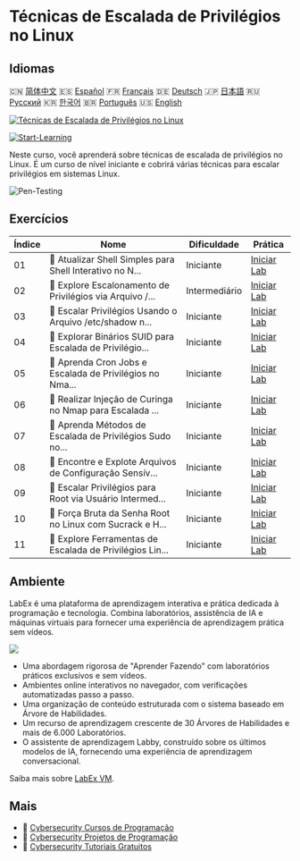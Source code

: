 # Técnicas de Escalada de Privilégios no Linux

## Idiomas

🇨🇳 [简体中文](README_zh.md) 🇪🇸 [Español](README_es.md) 🇫🇷 [Français](README_fr.md) 🇩🇪 [Deutsch](README_de.md) 🇯🇵 [日本語](README_ja.md) 🇷🇺 [Русский](README_ru.md) 🇰🇷 [한국어](README_ko.md) 🇧🇷 [Português](README_pt.md) 🇺🇸 [English](README.md) 

[![Técnicas de Escalada de Privilégios no Linux](https://cover-creator.labex.io/privilege-escalation-techniques-on-linux.png?lang=pt)](https://labex.io/pt/courses/privilege-escalation-techniques-on-linux)

[![Start-Learning](https://img.shields.io/badge/Start-Learning-whitesmoke?style=for-the-badge)](https://labex.io/pt/courses/privilege-escalation-techniques-on-linux)

Neste curso, você aprenderá sobre técnicas de escalada de privilégios no Linux. É um curso de nível iniciante e cobrirá várias técnicas para escalar privilégios em sistemas Linux.

![Pen-Testing](https://img.shields.io/badge/Pen-Testing-whitesmoke?style=for-the-badge&logo=pen-testing)


## Exercícios

|   Índice | Nome                                                      | Dificuldade   | Prática                                                                                                                                                 |
|----------|-----------------------------------------------------------|---------------|---------------------------------------------------------------------------------------------------------------------------------------------------------|
|       01 | 📖  Atualizar Shell Simples para Shell Interativo no N... | Iniciante     | <a target='_blank' href='https://labex.io/pt/tutorials/upgrade-simple-shell-to-interactive-shell-in-nmap-416148'>Iniciar Lab</a>                        |
|       02 | 📖  Explore Escalonamento de Privilégios via Arquivo /... | Intermediário | <a target='_blank' href='https://labex.io/pt/tutorials/explore-privilege-escalation-via-etc-passwd-file-in-nmap-416141'>Iniciar Lab</a>                 |
|       03 | 📖  Escalar Privilégios Usando o Arquivo /etc/shadow n... | Iniciante     | <a target='_blank' href='https://labex.io/pt/tutorials/escalate-privileges-using-etc-shadow-file-in-linux-416142'>Iniciar Lab</a>                       |
|       04 | 📖  Explorar Binários SUID para Escalada de Privilégio... | Iniciante     | <a target='_blank' href='https://labex.io/pt/tutorials/nmap-exploit-suid-binaries-for-privilege-escalation-in-linux-416147'>Iniciar Lab</a>             |
|       05 | 📖  Aprenda Cron Jobs e Escalada de Privilégios no Nma... | Iniciante     | <a target='_blank' href='https://labex.io/pt/tutorials/learn-cron-jobs-and-privilege-escalation-in-nmap-416140'>Iniciar Lab</a>                         |
|       06 | 📖  Realizar Injeção de Curinga no Nmap para Escalada ... | Iniciante     | <a target='_blank' href='https://labex.io/pt/tutorials/perform-wildcard-injection-in-nmap-for-privilege-escalation-416144'>Iniciar Lab</a>              |
|       07 | 📖  Aprenda Métodos de Escalada de Privilégios Sudo no... | Iniciante     | <a target='_blank' href='https://labex.io/pt/tutorials/learn-sudo-privilege-escalation-methods-in-nmap-416145'>Iniciar Lab</a>                          |
|       08 | 📖  Encontre e Explote Arquivos de Configuração Sensív... | Iniciante     | <a target='_blank' href='https://labex.io/pt/tutorials/find-and-exploit-sensitive-config-files-for-privilege-escalation-in-nmap-416138'>Iniciar Lab</a> |
|       09 | 📖  Escalar Privilégios para Root via Usuário Intermed... | Iniciante     | <a target='_blank' href='https://labex.io/pt/tutorials/nmap-escalate-privileges-to-root-via-intermediate-user-in-nmap-416146'>Iniciar Lab</a>           |
|       10 | 📖  Força Bruta da Senha Root no Linux com Sucrack e H... | Iniciante     | <a target='_blank' href='https://labex.io/pt/tutorials/brute-force-root-password-in-linux-with-sucrack-and-hydra-416139'>Iniciar Lab</a>                |
|       11 | 📖  Explore Ferramentas de Escalada de Privilégios Lin... | Iniciante     | <a target='_blank' href='https://labex.io/pt/tutorials/explore-linux-privilege-escalation-tools-in-nmap-416143'>Iniciar Lab</a>                         |

## Ambiente

LabEx é uma plataforma de aprendizagem interativa e prática dedicada à programação e tecnologia. Combina laboratórios, assistência de IA e máquinas virtuais para fornecer uma experiência de aprendizagem prática sem vídeos.

![](https://tutorial-screenshot.getvm.io/images/vm-1725247253.png)

- Uma abordagem rigorosa de "Aprender Fazendo" com laboratórios práticos exclusivos e sem vídeos.
- Ambientes online interativos no navegador, com verificações automatizadas passo a passo.
- Uma organização de conteúdo estruturada com o sistema baseado em Árvore de Habilidades.
- Um recurso de aprendizagem crescente de 30 Árvores de Habilidades e mais de 6.000 Laboratórios.
- O assistente de aprendizagem Labby, construído sobre os últimos modelos de IA, fornecendo uma experiência de aprendizagem conversacional.

Saiba mais sobre [LabEx VM](https://support.labex.io/using-labex/virtual-machine).

## Mais

- 🔗 [Cybersecurity Cursos de Programação](https://github.com/labex-labs/awesome-programming-courses)
- 🔗 [Cybersecurity Projetos de Programação](https://github.com/labex-labs/awesome-programming-projects)
- 🔗 [Cybersecurity Tutoriais Gratuitos](https://github.com/labex-labs/cybersecurity-free-tutorials)

